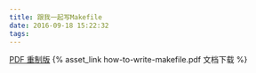 ```yaml
---
title: 跟我一起写Makefile
date: 2016-09-18 15:22:32
tags:
---
```


[PDF 重制版](https://seisman.info/how-to-write-makefile.html)
{% asset_link how-to-write-makefile.pdf 文档下载 %}

